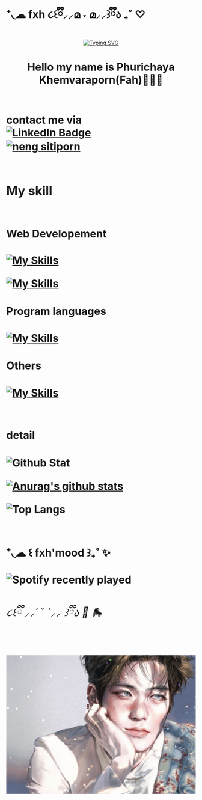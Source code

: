 # ‎⁺◟☁︎ fxh ૮꒰ྀི⸝⸝മ ˕ മ⸝⸝꒱ྀིა ₊˚ ♡

<div align="center">    
    
[![Typing SVG](https://readme-typing-svg.demolab.com?font=&weight=500&size=25&pause=1000&color=96AFF7&width=435&lines=wellcome+to+fxh's+profile%E2%9C%A8)](https://git.io/typing-svg)  
    
</div>

<h1 align="center">Hello my name is Phurichaya Khemvaraporn(Fah)🧚🏻‍♀️<h1/>

<br/>
contact me via

<br>
<div id="badges" >
<a href="https://www.linkedin.com/in/fxhphu/">
    <img src="https://img.shields.io/badge/-Phurichaya%20Khemvaraporn-blue?style=for-the-badge&logo=linkedin" target="blank" alt="LinkedIn Badge" />
  </a>
<br/>
<a href="https://www.instagram.com/_fxaxhx/"  target="blank"><img align="center" src="https://skillicons.dev/icons?i=instagram" alt="neng sitiporn". height="30" width="40" /></a>
<br/>
<br/>

<h3>My skill </h3>
<h1 >
<h4>Web Developement </h4>

[![My Skills](https://skillicons.dev/icons?i=html,css,scss,vite,bootstrap,redux,react,materialui)](https://skillicons.dev)
<br/>

[![My Skills](https://skillicons.dev/icons?i=express,nodejs,mongodb,mysql)](https://skillicons.dev)

<h4>Program languages</h4>

[![My Skills](https://skillicons.dev/icons?i=js,ts,java,py,c,r)](https://skillicons.dev)

<h4>Others<h4/>

[![My Skills](https://skillicons.dev/icons?i=arduino,flutter,dart,androidstudio,kotlin,linux,firebase,figma,ai,ps,pr)](https://skillicons.dev)

<h1 >
<h4>detail<h4/>

![Github Stat](https://github-profile-summary-cards.vercel.app/api/cards/profile-details?username=fxhPhxrxchxyx&theme=dracula)

[![Anurag's github stats](https://github-readme-stats.vercel.app/api?username=fxhPhxrxchxyx&count_private=true&show_icons=true&theme=tokyonight)](https://github.com/anuraghazra/github-readme-stats)

![Top Langs](https://github-readme-stats.vercel.app/api/top-langs/?username=fxhPhxrxchxyx&layout=compact&theme=jolly)

<h1 >
<h4> ⁺◟☁︎ ꒰ fxh'mood ꒱₊˚ ✨</h4>

![Spotify recently played](https://spotify-recently-played-readme.vercel.app/api?user=5qu5rr00mkafcj23poq55q1zw&width=500&count=5)

###### ૮꒰ྀི ⸝⸝´ ˘ `⸝⸝ ꒱ྀིა 🎀 🛼

![😻](./jae/orangecat.jpg)
